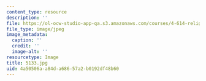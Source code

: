 ```yaml
---
content_type: resource
description: ''
file: https://ol-ocw-studio-app-qa.s3.amazonaws.com/courses/4-614-religious-architecture-and-islamic-cultures-fall-2002/4a50506aa84da68657a2b0192df48b60_5133.jpg
file_type: image/jpeg
image_metadata:
  caption: ''
  credit: ''
  image-alt: ''
resourcetype: Image
title: 5133.jpg
uid: 4a50506a-a84d-a686-57a2-b0192df48b60
---
```

